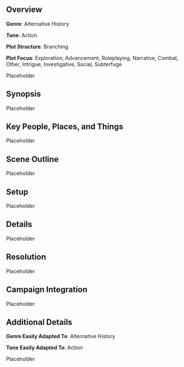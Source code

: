 ## Overview 

**Genre**: Alternative History

**Tone**: Action

**Plot Structure**: Branching

**Plot Focus**: Exploration, Advancement, Roleplaying, Narrative, Combat, Other, Intrigue, Investigative, Social, Subterfuge

Placeholder

## Synopsis 

Placeholder

## Key People, Places, and Things 

Placeholder

## Scene Outline 

Placeholder

## Setup 

Placeholder

## Details 

Placeholder

## Resolution 

Placeholder

## Campaign Integration 

Placeholder

## Additional Details 

**Genre Easily Adapted To**: Alternative History

**Tone Easily Adapted To**: Action

Placeholder
